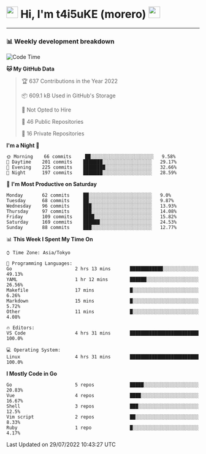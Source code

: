 <!-- Title -->
<h1>
    <img src="https://emojis.slackmojis.com/emojis/images/1600385609/10490/cactuar.gif?1600385609" width="30"/> 
    Hi, I'm t4i5uKE (morero) 
    <img src="https://emojis.slackmojis.com/emojis/images/1600385609/10490/cactuar.gif?1600385609" width="30"/>
</h1>

---

<h3> 📊 Weekly development breakdown </h3>
<!-- waka-readme-stats -->

<!--START_SECTION:waka-->
![Code Time](http://img.shields.io/badge/Code%20Time-1%2C177%20hrs%2041%20mins-blue)

**🐱 My GitHub Data** 

> 🏆 637 Contributions in the Year 2022
 > 
> 📦 609.1 kB Used in GitHub's Storage 
 > 
> 🚫 Not Opted to Hire
 > 
> 📜 46 Public Repositories 
 > 
> 🔑 16 Private Repositories  
 > 
**I'm a Night 🦉** 

```text
🌞 Morning    66 commits     ██░░░░░░░░░░░░░░░░░░░░░░░   9.58% 
🌆 Daytime    201 commits    ███████░░░░░░░░░░░░░░░░░░   29.17% 
🌃 Evening    225 commits    ████████░░░░░░░░░░░░░░░░░   32.66% 
🌙 Night      197 commits    ███████░░░░░░░░░░░░░░░░░░   28.59%

```
📅 **I'm Most Productive on Saturday** 

```text
Monday       62 commits     ██░░░░░░░░░░░░░░░░░░░░░░░   9.0% 
Tuesday      68 commits     ██░░░░░░░░░░░░░░░░░░░░░░░   9.87% 
Wednesday    96 commits     ███░░░░░░░░░░░░░░░░░░░░░░   13.93% 
Thursday     97 commits     ███░░░░░░░░░░░░░░░░░░░░░░   14.08% 
Friday       109 commits    ████░░░░░░░░░░░░░░░░░░░░░   15.82% 
Saturday     169 commits    ██████░░░░░░░░░░░░░░░░░░░   24.53% 
Sunday       88 commits     ███░░░░░░░░░░░░░░░░░░░░░░   12.77%

```


📊 **This Week I Spent My Time On** 

```text
⌚︎ Time Zone: Asia/Tokyo

💬 Programming Languages: 
Go                       2 hrs 13 mins       ████████████░░░░░░░░░░░░░   49.13% 
YAML                     1 hr 12 mins        ██████░░░░░░░░░░░░░░░░░░░   26.56% 
Makefile                 17 mins             █░░░░░░░░░░░░░░░░░░░░░░░░   6.26% 
Markdown                 15 mins             █░░░░░░░░░░░░░░░░░░░░░░░░   5.72% 
Other                    11 mins             █░░░░░░░░░░░░░░░░░░░░░░░░   4.08%

🔥 Editors: 
VS Code                  4 hrs 31 mins       █████████████████████████   100.0%

💻 Operating System: 
Linux                    4 hrs 31 mins       █████████████████████████   100.0%

```

**I Mostly Code in Go** 

```text
Go                       5 repos             █████░░░░░░░░░░░░░░░░░░░░   20.83% 
Vue                      4 repos             ████░░░░░░░░░░░░░░░░░░░░░   16.67% 
Shell                    3 repos             ███░░░░░░░░░░░░░░░░░░░░░░   12.5% 
Vim script               2 repos             ██░░░░░░░░░░░░░░░░░░░░░░░   8.33% 
Ruby                     1 repo              █░░░░░░░░░░░░░░░░░░░░░░░░   4.17%

```



 Last Updated on 29/07/2022 10:43:27 UTC
<!--END_SECTION:waka-->
